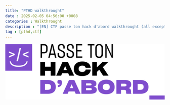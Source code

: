 ```yaml
---
title: "PTHD walkthrought"
date : 2025-02-05 04:56:00 +0008
categories : Walkthrought
description : "[EN] CTF passe ton hack d'abord walkthrought (all except two last ones)"
tag : [pthd,ctf]
---
```

![Desktop View](/assets/img/post/pthdLogo.png)